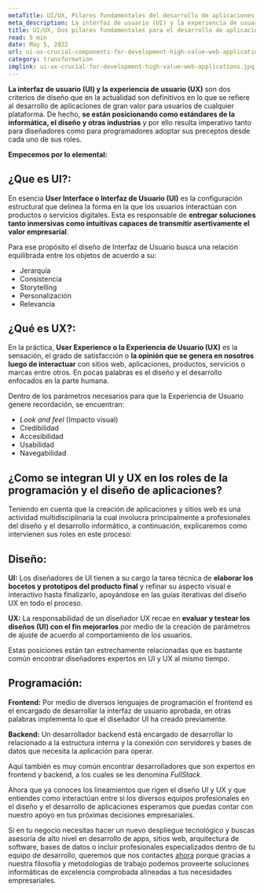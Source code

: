 ```yaml
---
metaTitle: UI/UX, Pilares fundamentales del desarrollo de aplicaciones web de alto valor
meta_description: La interfaz de usuario (UI) y la experiencia de usuario (UX) son dos criterios de diseño que en la actualidad son definitivos en lo que se refiere al desarrollo de aplicaciones de gran valor para usuarios de cualquier plataforma.
title: UI/UX, Dos pilares fundamentales para el desarrollo de aplicaciones y sitios web de alto valor
read: 5 min
date: May 5, 2022
url: ui-ux-crucial-components-for-development-high-value-web-applications
category: transformation
imglink: ui-ux-crucial-for-development-high-value-web-applications.jpg
---
```


**La interfaz de usuario (UI) y la experiencia de usuario (UX)** son dos criterios de diseño que en la actualidad son definitivos en lo que se refiere al desarrollo de aplicaciones de gran valor para usuarios de cualquier plataforma. De hecho, **se están posicionando como estándares de la informática, el diseño y otras industrias** y por ello resulta imperativo tanto para diseñadores como para programadores adoptar sus preceptos desde cada uno de sus roles.

**Empecemos por lo elemental:**

## ¿Que es UI?:

En esencia **User Interface o Interfaz de Usuario (UI)** es la configuración estructural que delinea la forma en la que los usuarios interactúan con productos o servicios digitales. Esta es responsable de **entregar soluciones tanto inmersivas como intuitivas capaces de transmitir asertivamente el valor empresarial**.

Para ese propósito el diseño de Interfaz de Usuario busca una relación equilibrada entre los objetos de acuerdo a su:

- Jerarquía
- Consistencia
- Storytelling
- Personalización
- Relevancia

## ¿Qué es UX?:

En la práctica, **User Experience o la Experiencia de Usuario (UX)** es la sensación, el grado de satisfacción o **la opinión que se genera en nosotros luego de interactuar** con sitios web, aplicaciones, productos, servicios o marcas entre otros. En pocas palabras es el diseño y el desarrollo enfocados en la parte humana.

Dentro de los parámetros necesarios para que la Experiencia de Usuario genere recordación, se encuentran:

- _Look and feel_ (Impacto visual)
- Credibilidad
- Accesibilidad
- Usabilidad
- Navegabilidad

## ¿Como se integran UI y UX en los roles de la programación y el diseño de aplicaciones?

Teniendo en cuenta que la creación de aplicaciones y sitios web es una actividad multidisciplinaria la cual involucra principalmente a profesionales del diseño y el desarrollo informático, a continuación, explicaremos como intervienen sus roles en este proceso:

## Diseño:

**UI:** Los diseñadores de UI tienen a su cargo la tarea técnica de **elaborar los bocetos y prototipos del producto final** y refinar su aspecto visual e interactivo hasta finalizarlo, apoyándose en las guías iterativas del diseño UX en todo el proceso.

**UX:** La responsabilidad de un diseñador UX recae en **evaluar y testear los diseños (UI) con el fin mejorarlos** por medio de la creación de parámetros de ajuste de acuerdo al comportamiento de los usuarios.

Estas posiciones están tan estrechamente relacionadas que es bastante común encontrar diseñadores expertos en UI y UX al mismo tiempo.

## Programación:

**Frontend:** Por medio de diversos lenguajes de programación el frontend es el encargado de desarrollar la interfaz de usuario aprobada, en otras palabras implementa lo que el diseñador UI ha creado previamente.

**Backend:** Un desarrollador backend está encargado de desarrollar lo relacionado a la estructura interna y la conexión con servidores y bases de datos que necesita la aplicación para operar.

Aquí también es muy común encontrar desarrolladores que son expertos en frontend y backend, a los cuales se les denomina _FullStack_.

Ahora que ya conoces los lineamientos que rigen el diseño UI y UX y que entiendes como interactúan entre si los diversos equipos profesionales en el diseño y el desarrollo de aplicaciones esperamos que puedas contar con nuestro apoyo en tus próximas decisiones empresariales.

Si en tu negocio necesitas hacer un nuevo despliegue tecnológico y buscas asesoría de alto nivel en desarrollo de apps, sitios web, arquitectura de software, bases de datos o incluir profesionales especializados dentro de tu equipo de desarrollo, queremos que nos contactes [ahora](https://www.dreamcodesoft.com/es/about) porque gracias a nuestra filosofía y metodologías de trabajo podemos proveerte soluciones informáticas de excelencia comprobada alineadas a tus necesidades empresariales.
